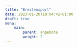 ```yaml
---
title: "Breitensport"
date: 2023-01-20T18:04:42+01:00
draft: true
menu:
    main:
        parent: angebote
        weight: 2
---
```


